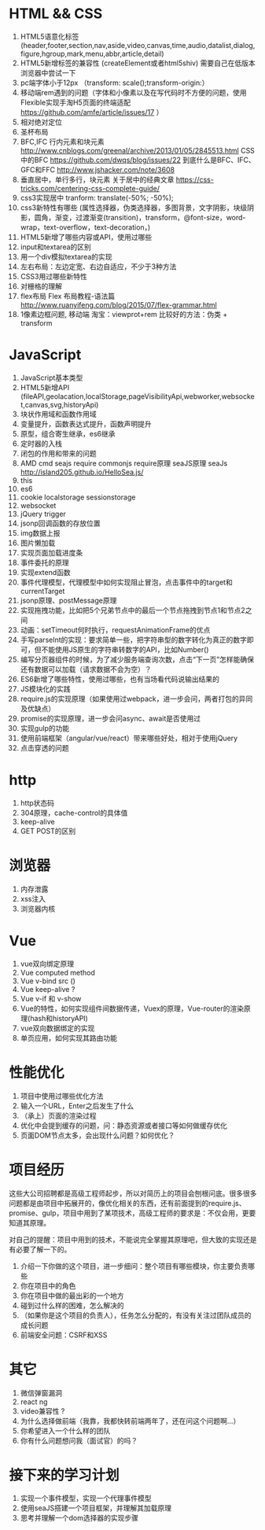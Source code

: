 # HTML && CSS
1. HTML5语意化标签 (header,footer,section,nav,aside,video,canvas,time,audio,datalist,dialog,figure,hgroup,mark,menu,abbr,article,detail)
2. HTML5新增标签的兼容性 (createElement或者html5shiv) 需要自己在低版本浏览器中尝试一下
3. pc端字体小于12px （transform: scale();transform-origin:）
4. 移动端rem遇到的问题（字体和小像素以及在写代码时不方便的问题，使用Flexible实现手淘H5页面的终端适配 https://github.com/amfe/article/issues/17 ）
5. 相对绝对定位
6. 圣杯布局
7. BFC,IFC 行内元素和块元素 http://www.cnblogs.com/greenal/archive/2013/01/05/2845513.html  CSS中的BFC https://github.com/dwqs/blog/issues/22  到底什么是BFC、IFC、GFC和FFC http://www.jshacker.com/note/3608
8. 垂直居中，单行多行，块元素 关于居中的经典文章 https://css-tricks.com/centering-css-complete-guide/
9. css3实现居中 tranform: translate(-50%; -50%);
10. css3新特性有哪些 (属性选择器，伪类选择器，多图背景，文字阴影，块级阴影，圆角，渐变，过渡渐变(transition)，transform，@font-size，word-wrap，text-overflow，text-decoration，)
11. HTML5新增了哪些内容或API，使用过哪些
12. input和textarea的区别
13. 用一个div模拟textarea的实现
14. 左右布局：左边定宽、右边自适应，不少于3种方法
15. CSS3用过哪些新特性
16. 对栅格的理解
17. flex布局 Flex 布局教程-语法篇 http://www.ruanyifeng.com/blog/2015/07/flex-grammar.html
18. 1像素边框问题, 移动端 淘宝：viewprot+rem  比较好的方法：伪类 + transform

# JavaScript
1. JavaScript基本类型
2. HTML5新增API (fileAPI,geolacation,localStorage,pageVisibilityApi,webworker,websocket,canvas,svg,historyApi)
3. 块状作用域和函数作用域
4. 变量提升，函数表达式提升，函数声明提升
5. 原型，组合寄生继承，es6继承
6. 定时器的入栈
7. 闭包的作用和带来的问题
8. AMD cmd seajs require commonjs require原理 seaJS原理 seaJs http://island205.github.io/HelloSea.js/
9. this
10. es6
11. cookie localstorage sessionstorage
12. websocket
13. jQuery trigger
14. jsonp回调函数的存放位置
15. img数据上报
16. 图片懒加载
17. 实现页面加载进度条
18. 事件委托的原理
19. 实现extend函数
20. 事件代理模型，代理模型中如何实现阻止冒泡，点击事件中的target和currentTarget
21. jsonp原理、postMessage原理
22. 实现拖拽功能，比如把5个兄弟节点中的最后一个节点拖拽到节点1和节点2之间
23. 动画：setTimeout何时执行，requestAnimationFrame的优点
24. 手写parseInt的实现：要求简单一些，把字符串型的数字转化为真正的数字即可，但不能使用JS原生的字符串转数字的API，比如Number()
25. 编写分页器组件的时候，为了减少服务端查询次数，点击“下一页”怎样能确保还有数据可以加载（请求数据不会为空）？
26. ES6新增了哪些特性，使用过哪些，也有当场看代码说输出结果的
27. JS模块化的实践
28. require.js的实现原理（如果使用过webpack，进一步会问，两者打包的异同及优缺点）
29. promise的实现原理，进一步会问async、await是否使用过
30. 实现gulp的功能
31. 使用前端框架（angular/vue/react）带来哪些好处，相对于使用jQuery
32. 点击穿透的问题


# http
1. http状态码
2. 304原理，cache-control的具体值
3. keep-alive
4. GET POST的区别

# 浏览器
1. 内存泄露
2. xss注入
3. 浏览器内核

# Vue
1. vue双向绑定原理
2. Vue computed method
3. Vue v-bind src  ()
4. Vue keep-alive   ?
5. Vue v-if 和 v-show
6. Vue的特性，如何实现组件间数据传递，Vuex的原理，Vue-router的渲染原理(hash和historyAPI)
7. vue双向数据绑定的实现
8. 单页应用，如何实现其路由功能

# 性能优化
1. 项目中使用过哪些优化方法
2. 输入一个URL，Enter之后发生了什么
3. （承上）页面的渲染过程
4. 优化中会提到缓存的问题，问：静态资源或者接口等如何做缓存优化
5. 页面DOM节点太多，会出现什么问题？如何优化？

# 项目经历

这些大公司招聘都是高级工程师起步，所以对简历上的项目会刨根问底。很多很多问题都是由项目中拓展开的，像优化相关的东西，还有前面提到的require.js、promise、gulp，项目中用到了某项技术，高级工程师的要求是：不仅会用，更要知道其原理。

对自己的提醒：项目中用到的技术，不能说完全掌握其原理吧，但大致的实现还是有必要了解一下的。

1. 介绍一下你做的这个项目，进一步细问：整个项目有哪些模块，你主要负责哪些
2. 你在项目中的角色
3. 你在项目中做的最出彩的一个地方
4. 碰到过什么样的困难，怎么解决的
5. （如果你是这个项目的负责人），任务怎么分配的，有没有关注过团队成员的成长问题
6. 前端安全问题：CSRF和XSS

# 其它
1. 微信弹窗漏洞
2. react ng
3. video兼容性  ?
4. 为什么选择做前端（我靠，我都快转前端两年了，还在问这个问题啊…）
5. 你希望进入一个什么样的团队
6. 你有什么问题想问我（面试官）的吗？

# 接下来的学习计划
1. 实现一个事件模型，实现一个代理事件模型
2. 使用seaJS搭建一个项目框架，并理解其加载原理
3. 思考并理解一个dom选择器的实现步骤
